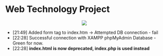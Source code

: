 # Web Technology Project
<p align="center"> 
<img src="https://preview.ibb.co/d2X3kV/Untitled.png">
</p>
<ul>
<li>[21:49] Added form tag to index.htm -> Attempted DB connection - fail </li>
<li>[22:28] Successful connection with XAMPP phpMyAdmin Database - Green for now. </li>
<li>[22:28] <b>index.html<b> is now deprecated, index.php is used instead
</ul>

